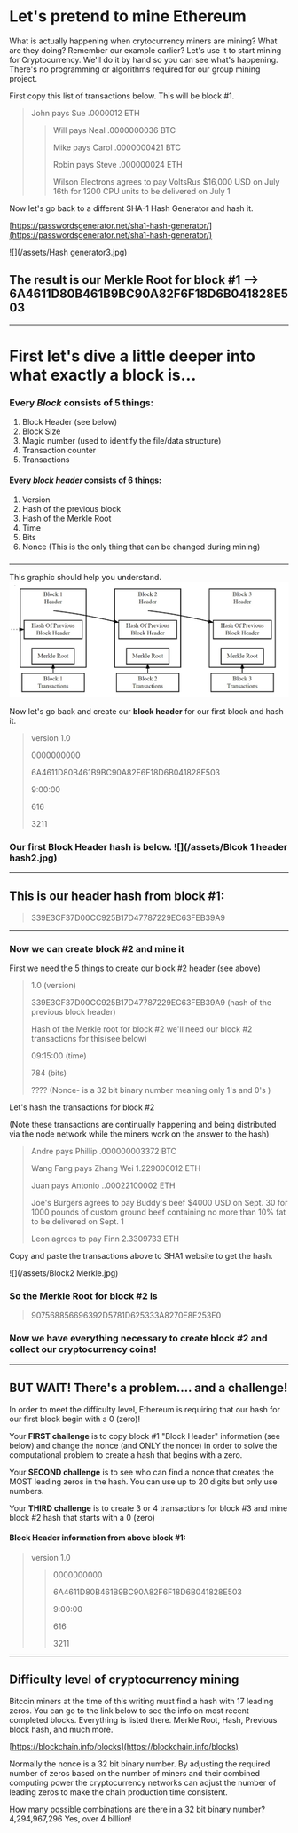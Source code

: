 # Let's pretend to mine Ethereum

What is actually happening when crytocurrency miners are mining? What are they doing? Remember our example earlier? Let's use it to start mining for Cryptocurrency. We'll do it by hand so you can see what's happening. There's no programming or algorithms required for our group mining project.

First copy this list of transactions below. This will be block \#1.

> John pays Sue .0000012 ETH
>
> > Will pays Neal .0000000036 BTC
> >
> > Mike pays Carol .0000000421 BTC
> >
> > Robin pays Steve .000000024 ETH
> >
> > Wilson Electrons agrees to pay VoltsRus $16,000 USD on July 16th for 1200 CPU units to be delivered on July 1

Now let's go back to a different  SHA-1 Hash Generator and hash it.

[https://passwordsgenerator.net/sha1-hash-generator/](https://passwordsgenerator.net/sha1-hash-generator/)

![](/assets/Hash generator3.jpg)

## The result is our Merkle Root for block \#1 --&gt; 6A4611D80B461B9BC90A82F6F18D6B041828E503

---

# First let's dive a little deeper into what exactly a block is...

### Every _Block_ consists of 5 things:

1. Block Header \(see below\)
2. Block Size
3. Magic number \(used to identify the file/data structure\) 
4. Transaction counter
5. Transactions

#### Every  _block header_ consists of 6 things:

1. Version
2. Hash of the previous block
3. Hash of the Merkle Root
4. Time
5. Bits
6. Nonce \(This is the only thing that can be changed during mining\)

### 

---

This graphic should help you understand.![](/assets/blockchain.jpg)

Now let's go back and create our **block header** for our first block and hash it.

> version 1.0
>
> 0000000000
>
> 6A4611D80B461B9BC90A82F6F18D6B041828E503
>
> 9:00:00
>
> 616
>
> 3211

### Our first Block Header hash is below. ![](/assets/Blcok 1 header hash2.jpg)

---

## **This is our header hash from block \#1:**

> 339E3CF37D00CC925B17D47787229EC63FEB39A9

---

### Now we can create block \#2 and mine it

First we need the 5 things to create our block \#2 header \(see above\)

> 1.0  \(version\)
>
> 339E3CF37D00CC925B17D47787229EC63FEB39A9 \(hash of the previous block header\)
>
> Hash of the Merkle root for block \#2 we'll need our block \#2 transactions for this\(see below\)
>
> 09:15:00 \(time\)
>
> 784 \(bits\)
>
> ???? \(Nonce- is a 32 bit binary number meaning only 1's and 0's \)

Let's hash the transactions for block \#2

\(Note these transactions are continually happening and being distributed via the node network  while the miners work on the answer to the hash\)

> Andre pays Phillip .000000003372 BTC
>
> Wang Fang pays Zhang Wei 1.229000012 ETH
>
> Juan pays Antonio ..00022100002 ETH
>
> Joe's Burgers agrees to pay Buddy's beef $4000 USD on Sept. 30 for 1000 pounds of custom ground beef containing no more than 10% fat to be delivered on Sept. 1
>
> Leon agrees to pay Finn 2.3309733 ETH

Copy and paste the transactions above to SHA1 website to get the hash.

![](/assets/Block2 Merkle.jpg)

### So the Merkle Root for block \#2 is

> 907568856696392D5781D625333A8270E8E253E0

### 

### Now we have everything necessary to create block \#2 and collect our cryptocurrency coins!

---

## BUT WAIT!  There's a problem.... and a challenge!

In order to meet the difficulty level, Ethereum is requiring that our hash for our first block begin with a 0 \(zero\)!

Your **FIRST challenge** is to  copy block \#1 "Block Header" information \(see below\)  and change the nonce \(and ONLY the nonce\) in order to solve the computational problem to create a hash that begins with a zero.

Your **SECOND challenge** is to see who can find a nonce that creates the MOST leading zeros in the hash. You can use up to 20 digits but only use numbers.

Your **THIRD challenge** is to create 3 or 4 transactions for block \#3 and mine block \#2  hash that starts with a 0 \(zero\)

#### **Block Header information from above block \#1:**

> version 1.0
>
> > 0000000000
> >
> > 6A4611D80B461B9BC90A82F6F18D6B041828E503
> >
> > 9:00:00
> >
> > 616
> >
> > 3211

---

## Difficulty level of cryptocurrency mining

Bitcoin miners at the time of this writing must find a hash with 17 leading zeros. You can go to the link below to see the info on most recent completed blocks. Everything is listed there. Merkle Root, Hash, Previous block hash, and much more. 

[https://blockchain.info/blocks](https://blockchain.info/blocks)

Normally the nonce is a 32 bit binary number. By adjusting the required number of zeros based on the number of miners and their combined computing power the cryptocurrency networks can adjust the number of leading zeros to make the chain production time consistent.

How many possible combinations are there in a 32 bit binary number?  4,294,967,296 Yes, over 4 billion!

